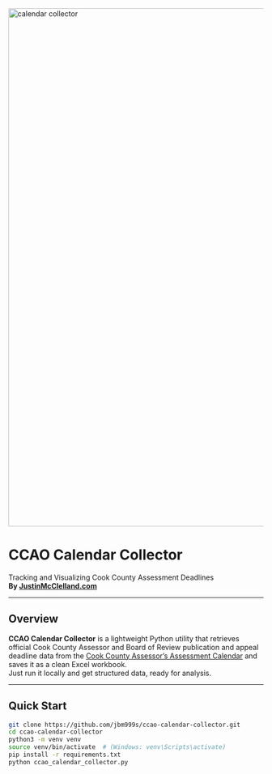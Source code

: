 <img width="1536" height="1024" alt="calendar collector" src="https://github.com/user-attachments/assets/178f5707-1b3b-4478-95eb-ce037766602b" />

# CCAO Calendar Collector
Tracking and Visualizing Cook County Assessment Deadlines  
**By [JustinMcClelland.com](https://www.justinmcclelland.com)**

---

## Overview

**CCAO Calendar Collector** is a lightweight Python utility that retrieves official Cook County Assessor and Board of Review publication and appeal deadline data from the [Cook County Assessor’s Assessment Calendar](https://www.cookcountyassessor.com/assessment-calendar-and-deadlines) and saves it as a clean Excel workbook.  
Just run it locally and get structured data, ready for analysis.

---

## Quick Start

```bash
git clone https://github.com/jbm999s/ccao-calendar-collector.git
cd ccao-calendar-collector
python3 -m venv venv
source venv/bin/activate  # (Windows: venv\Scripts\activate)
pip install -r requirements.txt
python ccao_calendar_collector.py

